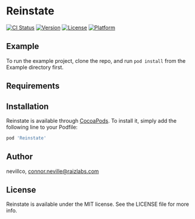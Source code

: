 # Reinstate

[![CI Status](http://img.shields.io/travis/nevillco/Reinstate.svg?style=flat)](https://travis-ci.org/nevillco/Reinstate)
[![Version](https://img.shields.io/cocoapods/v/Reinstate.svg?style=flat)](http://cocoapods.org/pods/Reinstate)
[![License](https://img.shields.io/cocoapods/l/Reinstate.svg?style=flat)](http://cocoapods.org/pods/Reinstate)
[![Platform](https://img.shields.io/cocoapods/p/Reinstate.svg?style=flat)](http://cocoapods.org/pods/Reinstate)

## Example

To run the example project, clone the repo, and run `pod install` from the Example directory first.

## Requirements

## Installation

Reinstate is available through [CocoaPods](http://cocoapods.org). To install
it, simply add the following line to your Podfile:

```ruby
pod 'Reinstate'
```

## Author

nevillco, connor.neville@raizlabs.com

## License

Reinstate is available under the MIT license. See the LICENSE file for more info.
